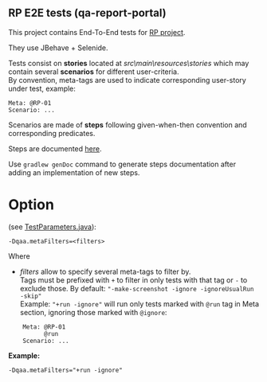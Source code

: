 **RP E2E tests** (qa-report-portal)
-----

This project contains End-To-End tests for [RP project](https://github.com/CopyrightClearanceCenter/publisher-intelligence).

They use JBehave + Selenide.

Tests consist on **stories** located at *src\main\resources\stories* which may contain several **scenarios** for different user-criteria.<br/>
By convention, meta-tags are used to indicate corresponding user-story under test, example:

    Meta: @RP-01
    Scenario: ...

Scenarios are made of **steps** following given-when-then convention and corresponding predicates.<br/>

Steps are documented [here](pubintel/README.md).

Use `gradlew genDoc` command to generate steps documentation after adding an implementation of new steps.

# Option

(see [TestParameters.java](src\main\java\com\epam\qa\reportportal\utils\TestParameters.java)):

    -Dqaa.metaFilters=<filters>
    

Where

- *filters* allow to specify several meta-tags to filter by.<br/>
  Tags must be prefixed with `+` to filter in only tests with that tag or `-` to exclude those.
  By default: `"-make-screenshot -ignore -ignoreUsualRun -skip"`<br/>
  Example: `"+run -ignore"` will run only tests marked with `@run` tag in Meta section, ignoring those marked with `@ignore`:

```
    Meta: @RP-01
          @run
    Scenario: ...
```

**Example:**

    -Dqaa.metaFilters="+run -ignore"
